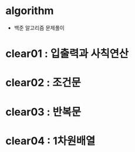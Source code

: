 # algorithm


- 백준 알고리즘 문제풀이


# clear01 : 입출력과 사칙연산

# clear02 : 조건문

# clear03 : 반복문

# clear04 : 1차원배열
